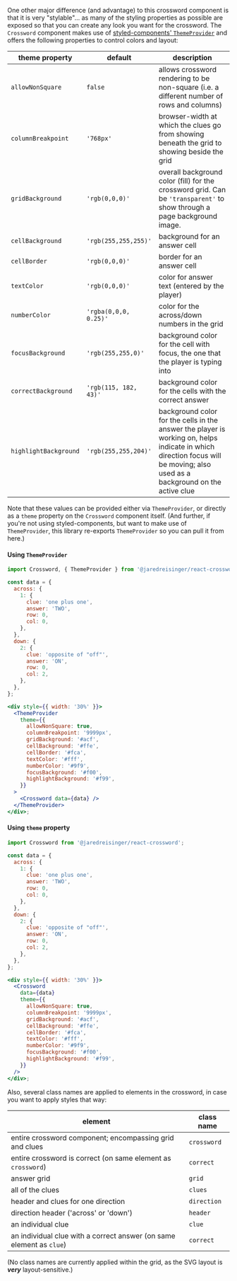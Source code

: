 One other major difference (and advantage) to this crossword component is that it is very "stylable"... as many of the styling properties as possible are exposed so that you can create any look you want for the crossword. The `Crossword` component makes use of [styled-components' `ThemeProvider`](https://styled-components.com/docs/advanced#theming) and offers the following properties to control colors and layout:

| theme property        | default               | description                                                                                                                                                                 |
| --------------------- | --------------------- | --------------------------------------------------------------------------------------------------------------------------------------------------------------------------- |
| `allowNonSquare`      | `false`               | allows crossword rendering to be non-square (i.e. a different number of rows and columns)                                                                                   |
| `columnBreakpoint`    | `'768px'`             | browser-width at which the clues go from showing beneath the grid to showing beside the grid                                                                                |
| `gridBackground`      | `'rgb(0,0,0)'`        | overall background color (fill) for the crossword grid. Can be `'transparent'` to show through a page background image.                                                     |
| `cellBackground`      | `'rgb(255,255,255)'`  | background for an answer cell                                                                                                                                               |
| `cellBorder`          | `'rgb(0,0,0)'`        | border for an answer cell                                                                                                                                                   |
| `textColor`           | `'rgb(0,0,0)'`        | color for answer text (entered by the player)                                                                                                                               |
| `numberColor`         | `'rgba(0,0,0, 0.25)'` | color for the across/down numbers in the grid                                                                                                                               |
| `focusBackground`     | `'rgb(255,255,0)'`    | background color for the cell with focus, the one that the player is typing into
| `correctBackground`     | `'rgb(115, 182, 43)'`    | background color for the cells with the correct answer                                                                                  |
| `highlightBackground` | `'rgb(255,255,204)'`  | background color for the cells in the answer the player is working on, helps indicate in which direction focus will be moving; also used as a background on the active clue |

Note that these values can be provided either via `ThemeProvider`, or directly as a `theme` property on the `Crossword` component itself. (And further, if you're not using styled-components, but want to make use of `ThemeProvider`, this library re-exports `ThemeProvider` so you can pull it from here.)

#### Using `ThemeProvider`

```jsx
import Crossword, { ThemeProvider } from '@jaredreisinger/react-crossword';

const data = {
  across: {
    1: {
      clue: 'one plus one',
      answer: 'TWO',
      row: 0,
      col: 0,
    },
  },
  down: {
    2: {
      clue: 'opposite of "off"',
      answer: 'ON',
      row: 0,
      col: 2,
    },
  },
};

<div style={{ width: '30%' }}>
  <ThemeProvider
    theme={{
      allowNonSquare: true,
      columnBreakpoint: '9999px',
      gridBackground: '#acf',
      cellBackground: '#ffe',
      cellBorder: '#fca',
      textColor: '#fff',
      numberColor: '#9f9',
      focusBackground: '#f00',
      highlightBackground: '#f99',
    }}
  >
    <Crossword data={data} />
  </ThemeProvider>
</div>;
```

#### Using `theme` property

```jsx
import Crossword from '@jaredreisinger/react-crossword';

const data = {
  across: {
    1: {
      clue: 'one plus one',
      answer: 'TWO',
      row: 0,
      col: 0,
    },
  },
  down: {
    2: {
      clue: 'opposite of "off"',
      answer: 'ON',
      row: 0,
      col: 2,
    },
  },
};

<div style={{ width: '30%' }}>
  <Crossword
    data={data}
    theme={{
      allowNonSquare: true,
      columnBreakpoint: '9999px',
      gridBackground: '#acf',
      cellBackground: '#ffe',
      cellBorder: '#fca',
      textColor: '#fff',
      numberColor: '#9f9',
      focusBackground: '#f00',
      highlightBackground: '#f99',
    }}
  />
</div>;
```

Also, several class names are applied to elements in the crossword, in case you want to apply styles that way:

| element                                                              | class name  |
| -------------------------------------------------------------------- | ----------- |
| entire crossword component; encompassing grid and clues              | `crossword` |
| entire crossword is correct (on same element as `crossword`)         | `correct`   |
| answer grid                                                          | `grid`      |
| all of the clues                                                     | `clues`     |
| header and clues for one direction                                   | `direction` |
| direction header ('across' or 'down')                                | `header`    |
| an individual clue                                                   | `clue`      |
| an individual clue with a correct answer (on same element as `clue`) | `correct`   |

(No class names are currently applied within the grid, as the SVG layout is _**very**_ layout-sensitive.)
